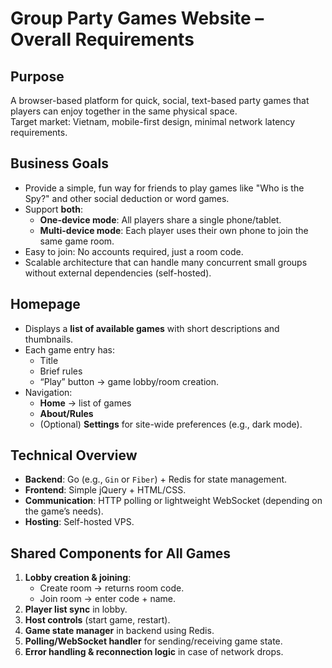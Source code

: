 # Group Party Games Website – Overall Requirements

## Purpose
A browser-based platform for quick, social, text-based party games that players can enjoy together in the same physical space.  
Target market: Vietnam, mobile-first design, minimal network latency requirements.

## Business Goals
- Provide a simple, fun way for friends to play games like "Who is the Spy?" and other social deduction or word games.
- Support **both**:
  - **One-device mode**: All players share a single phone/tablet.
  - **Multi-device mode**: Each player uses their own phone to join the same game room.
- Easy to join: No accounts required, just a room code.
- Scalable architecture that can handle many concurrent small groups without external dependencies (self-hosted).

## Homepage
- Displays a **list of available games** with short descriptions and thumbnails.
- Each game entry has:
  - Title
  - Brief rules
  - “Play” button → game lobby/room creation.
- Navigation:
  - **Home** → list of games
  - **About/Rules**
  - (Optional) **Settings** for site-wide preferences (e.g., dark mode).

## Technical Overview
- **Backend**: Go (e.g., `Gin` or `Fiber`) + Redis for state management.
- **Frontend**: Simple jQuery + HTML/CSS.
- **Communication**: HTTP polling or lightweight WebSocket (depending on the game’s needs).
- **Hosting**: Self-hosted VPS.

## Shared Components for All Games
1. **Lobby creation & joining**:
   - Create room → returns room code.
   - Join room → enter code + name.
2. **Player list sync** in lobby.
3. **Host controls** (start game, restart).
4. **Game state manager** in backend using Redis.
5. **Polling/WebSocket handler** for sending/receiving game state.
6. **Error handling & reconnection logic** in case of network drops.
